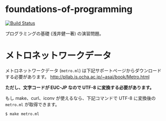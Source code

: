 foundations-of-programming
===

[![Build Status](https://travis-ci.org/tyabu12/foundations-of-programming.svg?branch=master)](https://travis-ci.org/tyabu12/foundations-of-programming)

プログラミングの基礎 (浅井健一著) の演習問題。

# メトロネットワークデータ

メトロネットワークデータ (`metro.ml`) は下記サポートページからダウンロードする必要があります。
http://pllab.is.ocha.ac.jp/~asai/book/Metro.html

**ただし、文字コードが EUC-JP なので UTF-8 に変換する必要があります。**

もし make、curl、iconv が使えるなら、下記コマンドで UTF-8 に変換後の `metro.ml` が取得できます。

    $ make metro.ml

